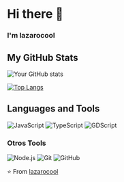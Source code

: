 # Hi there 👋

### I'm lazarocool

<!--
Quick Tip: You can edit this README.md file directly in GitHub's interface. Click the edit (✏️) button in the top right corner of the file.
-->
## My GitHub Stats

![Your GitHub stats](https://github-readme-stats.vercel.app/api?username=lazarocool&show_icons=true&theme=radical)

[![Top Langs](https://github-readme-stats.vercel.app/api/top-langs/?username=lazarocool&layout=compact&theme=radical)](https://github.com/lazarocool)

## Languages and Tools
![JavaScript](https://img.shields.io/badge/-JavaScript-F7DF1E?style=flat&logo=JavaScript&logoColor=black)
![TypeScript](https://img.shields.io/badge/-TypeScript-3178C6?style=flat&logo=TypeScript&logoColor=white)
![GDScript](https://img.shields.io/badge/-GDScript-478CBF?style=flat&logo=godot-engine&logoColor=white)

### Otros Tools
![Node.js](https://img.shields.io/badge/-Node.js-339933?style=flat&logo=node.js&logoColor=white)
![Git](https://img.shields.io/badge/-Git-F05032?style=flat&logo=git&logoColor=white)
![GitHub](https://img.shields.io/badge/-GitHub-181717?style=flat&logo=github)


⭐️ From [lazarocool](https://github.com/lazarocool)
